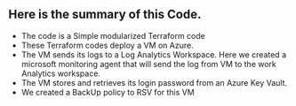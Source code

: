 ## Here is the summary of this Code.


+ The code is a Simple modularized Terraform code
+ These Terraform codes deploy a VM on Azure.
+ The VM sends its logs to a Log Analytics Workspace. Here we created a microsoft monitoring agent that will send the log from VM to the work Analytics workspace.
+ The VM stores and retrieves its login password from an Azure Key Vault. 
+ We created a BackUp policy to RSV for this VM  
